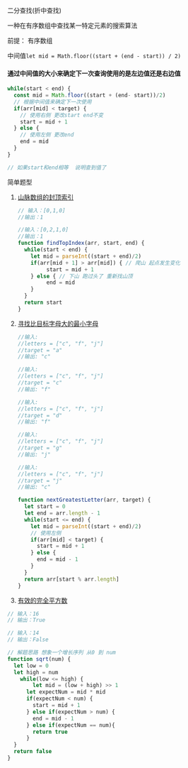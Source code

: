 二分查找(折中查找)

一种在有序数组中查找某一特定元素的搜索算法

前提： 有序数组

中间值`let mid = Math.floor((start + (end - start)) / 2)`

#### 通过中间值的大小来确定下一次查询使用的是左边值还是右边值

```javascript
while(start < end) {
  const mid = Math.floor((start + (end- start))/2)
  // 根据中间值来确定下一次使用
  if(arr[mid] < target) {
    // 使用右侧 更改start end不变
    start = mid + 1
  } else {
    // 使用左侧 更改end
    end = mid
  }
}

// 如果start和end相等  说明查到值了
```



简单题型

1. [山脉数组的封顶索引](https://leetcode-cn.com/problems/peak-index-in-a-mountain-array/)

   ```javascript
   // 输入：[0,1,0]
   //输出：1
   
   //输入：[0,2,1,0]
   //输出：1
   function findTopIndex(arr, start, end) {
     while(start < end) {
       let mid = parseInt((start + end)/2)
       if(arr[mid + 1] > arr[mid]) { // 爬山 起点发生变化
         	start = mid + 1
       } else { // 下山 跑过头了 重新找山顶
         	end = mid
       }
     }
     return start
   }
   ```

2. [寻找比目标字母大的最小字母](https://leetcode-cn.com/problems/find-smallest-letter-greater-than-target/)

   ```javascript
   //输入:
   //letters = ["c", "f", "j"]
   //target = "a"
   //输出: "c"
   
   //输入:
   //letters = ["c", "f", "j"]
   //target = "c"
   //输出: "f"
   
   //输入:
   //letters = ["c", "f", "j"]
   //target = "d"
   //输出: "f"
   
   //输入:
   //letters = ["c", "f", "j"]
   //target = "g"
   //输出: "j"
   
   //输入:
   //letters = ["c", "f", "j"]
   //target = "j"
   //输出: "c"
   
   function nextGreatestLetter(arr, target) {
     let start = 0
     let end = arr.length - 1
     while(start <= end) {
       let mid = parseInt((start + end)/2)
       // 使用左侧
       if(arr[mid] < target) {
         start = mid + 1
       } else {
         end = mid - 1
       }
     }
     return arr[start % arr.length]
   }
   ```

3. [有效的完全平方数](https://leetcode-cn.com/problems/valid-perfect-square/)

```javascript
// 输入：16
// 输出：True

// 输入：14
// 输出：False

// 解题思路 想象一个增长序列 从0 到 num
function sqrt(num) {
  let low = 0
  let high = num
	while(low <= high) {
    	let mid = (low + high) >> 1
      let expectNum = mid * mid
      if(expectNum < num) {
        start = mid + 1
      } else if(expectNum > num) {
        end = mid - 1
      } else if(expectNum == num){
        return true
      }
  }
  return false
}
```



